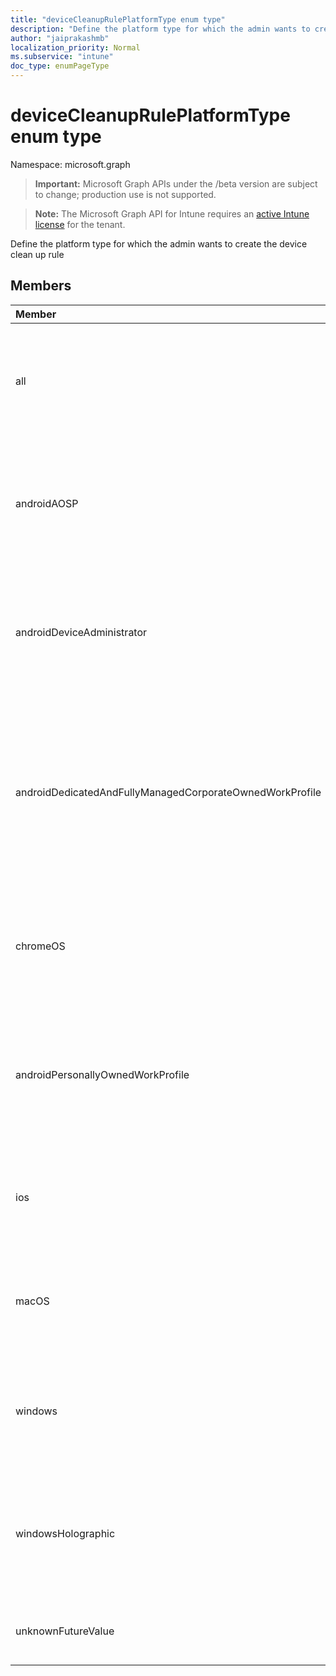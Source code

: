 ```yaml
---
title: "deviceCleanupRulePlatformType enum type"
description: "Define the platform type for which the admin wants to create the device clean up rule"
author: "jaiprakashmb"
localization_priority: Normal
ms.subservice: "intune"
doc_type: enumPageType
---
```


# deviceCleanupRulePlatformType enum type

Namespace: microsoft.graph
> **Important:** Microsoft Graph APIs under the /beta version are subject to change; production use is not supported.

> **Note:** The Microsoft Graph API for Intune requires an [active Intune license](https://go.microsoft.com/fwlink/?linkid=839381) for the tenant.


Define the platform type for which the admin wants to create the device clean up rule

## Members
|Member|Value|Description|
|:---|:---|:---|
|all|0|Default. Indicates that clean up rule is associated with all managed device platforms.|
|androidAOSP|1|Indicates that clean up rule is associated with Android open source project managed device platforms.|
|androidDeviceAdministrator|2|Indicates that clean up rule is associated with Android device administrator managed device platforms.|
|androidDedicatedAndFullyManagedCorporateOwnedWorkProfile|3|Indicates that clean up rule is associated with Android dedicated and fully managed and Corporate Owned Work Profile managed device platforms.|
|chromeOS|4|Indicates that clean up rule is associated with ChromeOS managed device platforms.|
|androidPersonallyOwnedWorkProfile|5|Indicates that clean up rule is associated with Android personally owned work profile managed device platforms.|
|ios|6|Indicates that clean up rule is associated with IOS managed device platforms.|
|macOS|7|Indicates that clean up rule is associated with MacOS managed device platforms.|
|windows|8|Indicates that clean up rule is associated with Windows managed device platforms.|
|windowsHolographic|9|Indicates that clean up rule is associated with Windows Holographic managed device platforms.|
|unknownFutureValue|10|Evolvable enumeration sentinel value. Do not use.|
